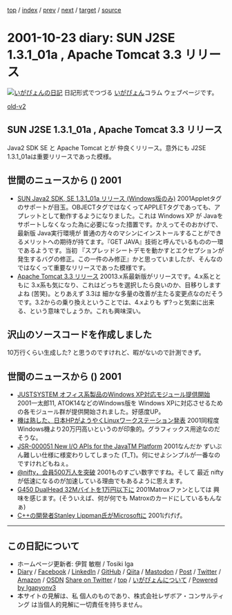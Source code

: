 [top](../index.html) 
 / [index](index.html) 
 / [prev](ig011021.html) 
 / [next](ig011025.html) 
 / [target](https://www.igapyon.jp/igapyon/diary/2001/ig011023.html) 
 / [source](https://github.com/igapyon/diary/blob/master/2001/ig011023.src.md) 

2001-10-23 diary: SUN J2SE 1.3.1_01a , Apache Tomcat 3.3 リリース
=====================================================================================================
[![いがぴょんの日記](https://www.igapyon.jp/igapyon/diary/images/iga202308_64.jpg "いがぴょん")](https://www.igapyon.jp/igapyon/diary/memo/memoigapyon.html) 日記形式でつづる [いがぴょん](https://www.igapyon.jp/igapyon/diary/memo/memoigapyon.html)コラム ウェブページです。

[old-v2](ig011023-orig.html)

## SUN J2SE 1.3.1_01a , Apache Tomcat 3.3 リリース

Java2 SDK SE と Apache Tomcat とが 仲良くリリース。意外にも J2SE 1.3.1_01aは重要リリースであった模様。




 
## 世間のニュースから () 2001

* [SUN Java2 SDK, SE 1.3.1_01a リリース (Windows版のみ)](http://java.sun.com/j2se/1.3.1/)  2001Appletタグのサポートが目玉。OBJECTタグではなくってAPPLETタグであっても、アプレットとして動作するようになりました。これは Windows XP が Javaをサポートしなくなった為に必要になった措置です。かえってそのおかげで、最新版 Java実行環境が 普通の方々のマシンにインストールすることができるメリットへの期待が持てます。『GET JAVA』技術と呼んでいるものの一環であるようです。当初 『スプレッドシートデモを動かすとエクセプションが発生するバグの修正。この一件のみ修正』かと思っていましたが、そんなのではなくって重要なリリースであった模様です。
* [Apache Tomcat 3.3 リリース](http://jakarta.apache.org/tomcat/)  20013.x系最新版がリリースです。4.x系とともに 3.x系も気になり、これはどっちを選択したら良いのか、目移りしますよね (苦笑)。とりあえず 3.3は 細かな多量の改善が主たる変更点なのだそうです。3.2からの乗り換えということでは、4.xよりも ず?っと気楽に出来る、という意味でしょうか。これも興味深い。

## 沢山のソースコードを作成しました

10万行くらい生成した? と思うのですけれど、暇がないので計測できず。

## 世間のニュースから () 2001

* [JUSTSYSTEM オフィス系製品のWindows XP対応モジュール提供開始](http://www.justsystem.co.jp/download/index.html)  2001一太郎11, ATOK14などのWindows版を Windows XPに対応させるための各モジュール群が提供開始されました。好感度UP。
* [機は熟した、日本HPがようやくLinuxワークステーション発表](http://biztech.nikkeibp.co.jp/wcs/show/leaf?CID=onair/biztech/comp/149621)  2001同程度Windows機より20万円高いというのが印象的。グラフィックス用途なのだそうな。
* [JSR-000051 New I/O APIs for the JavaTM Platform](http://jcp.org/aboutJava/communityprocess/review/jsr051/)  2001なんだか ずいぶん難しい仕様に様変わりしてしまった (T_T)。何にせよシンプルが一番なのですけれどもねぇ。
* [@nifty，会員500万人を突破](http://www.zdnet.co.jp/news/bursts/0110/22/nifty.html)  2001ものすごい数字ですね。そして 最近 niftyが低速になるのが加速している理由でもあるように思えます。
* [G450 DualHead 32Mバイトを1万円以下に](http://www.zdnet.co.jp/news/bursts/0110/22/infomagic.html)  2001Matroxファンとしては 興味を感じます。(そういえば、何が何でも Matroxのカードにしているもんなぁ)
* [C++の開発者Stanley Lippman氏がMicrosoftに](http://www.zdnet.co.jp/news/0110/23/b_1022_08.html)  2001げげげ。


----------------------------------------------------------------------------------------------------

## この日記について

* ホームページ更新者: 伊賀 敏樹 / Tosiki Iga
* [Diary](https://www.igapyon.jp/igapyon/diary/) / [Facebook](https://www.facebook.com/igapyon) / [LinkedIn](https://www.linkedin.com/in/toshikiiga) / [GitHub](https://github.com/igapyon) / [Qiita](https://qiita.com/igapyon) / [Mastodon](https://social.vivaldi.net/@igapyon) / [Post](https://post.news/igapyon) / [Twitter](https://twitter.com/ToshikiIga) / [Amazon](https://www.amazon.co.jp/%E4%BC%8A%E8%B3%80-%E6%95%8F%E6%A8%B9/e/B004LTQWCQ) / [OSDN](https://ja.osdn.net/users/iga/)
[Share on Twitter](https://twitter.com/intent/tweet?hashtags=igapyon%2Cdiary%2C%E3%81%84%E3%81%8C%E3%81%B4%E3%82%87%E3%82%93&text=SUN+J2SE+1.3.1_01a+%2C+Apache+Tomcat+3.3+%E3%83%AA%E3%83%AA%E3%83%BC%E3%82%B9&url=https%3A%2F%2Fwww.igapyon.jp%2Figapyon%2Fdiary%2F2001%2Fig011023.html) / [top](../index.html) / [いがぴょんについて](https://www.igapyon.jp/igapyon/diary/memo/memoigapyon.html) / [Powered by Igapyonv3](https://github.com/igapyon/igapyonv3)
* 本サイトの見解は、私 個人のものであり、株式会社レザボア・コンサルティング は当個人的見解に一切責任を持ちません。 
